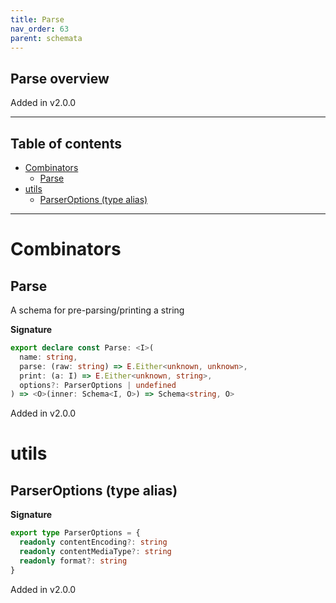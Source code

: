 ```yaml
---
title: Parse
nav_order: 63
parent: schemata
---
```


## Parse overview

Added in v2.0.0

---

<h2 class="text-delta">Table of contents</h2>

- [Combinators](#combinators)
  - [Parse](#parse)
- [utils](#utils)
  - [ParserOptions (type alias)](#parseroptions-type-alias)

---

# Combinators

## Parse

A schema for pre-parsing/printing a string

**Signature**

```ts
export declare const Parse: <I>(
  name: string,
  parse: (raw: string) => E.Either<unknown, unknown>,
  print: (a: I) => E.Either<unknown, string>,
  options?: ParserOptions | undefined
) => <O>(inner: Schema<I, O>) => Schema<string, O>
```

Added in v2.0.0

# utils

## ParserOptions (type alias)

**Signature**

```ts
export type ParserOptions = {
  readonly contentEncoding?: string
  readonly contentMediaType?: string
  readonly format?: string
}
```

Added in v2.0.0
